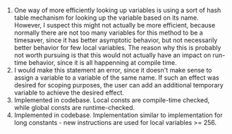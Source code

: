 1. One way of more efficiently looking up variables is using a sort of
hash table mechanism for looking up the variable based on its name. However, I
suspect this might not actually be more efficient, because normally there are
not too many variables for this method to be a timesaver, since it has better
asymptotic behavior, but not necessarily better behavior for few local
variables. The reason why this is probably not worth pursuing is that this
would not actually have an impact on run-time behavior, since it is all
happenning at compile time.
2. I would make this statement an error, since it doesn't make sense to
assign a variable to a variable of the same name. If such an effect was
desired for scoping purposes, the user can add an additional temporary variable
to achieve the desired effect.
3. Implemented in codebase. Local consts are compile-time checked, while
global consts are runtime-checked.
4. Implemented in codebase. Implementation similar to implementation for
long constants - new instructions are used for local variables >= 256.